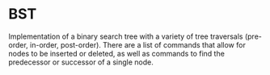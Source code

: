 # BST
Implementation of a binary search tree with a variety of tree traversals (pre-order, in-order, post-order). 
There are a list of commands that allow for nodes to be inserted or deleted, as well as commands to find the predecessor or successor of a single node.
